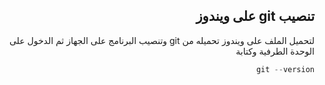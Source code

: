  
<div dir = "rtl">


## تنصيب git على ويندوز 
 لتحميل الملف على ويندوز تحميله من git وتنصيب البرنامج على الجهاز ثم الدخول على الوحدة الطرفية وكتابة
 ```c#
 git --version
 
 ```
</div>
